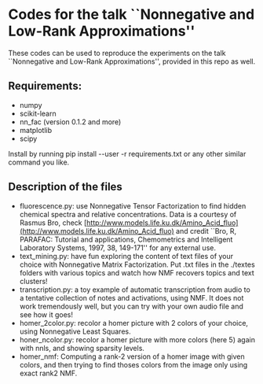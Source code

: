 # Codes for the talk ``Nonnegative and Low-Rank Approximations''

These codes can be used to reproduce the experiments on the talk ``Nonnegative and Low-Rank Approximations'', provided in this repo as well.

## Requirements:
- numpy
- scikit-learn
- nn_fac (version 0.1.2 and more)
- matplotlib
- scipy
 
Install by running pip install --user -r requirements.txt or any other similar command you like.

## Description of the files
- fluorescence.py: use Nonnegative Tensor Factorization to find hidden chemical spectra and relative concentrations. Data is a courtesy of Rasmus Bro, check [http://www.models.life.ku.dk/Amino_Acid_fluo](http://www.models.life.ku.dk/Amino_Acid_fluo) and credit ``Bro, R, PARAFAC: Tutorial and applications, Chemometrics and Intelligent Laboratory Systems, 1997, 38, 149-171'' for any external use.
- text_mining.py: have fun exploring the content of text files of your choice with Nonnegative Matrix Factorization. Put .txt files in the ./textes folders with various topics and watch how NMF recovers topics and text clusters!
- transcription.py: a toy example of automatic transcription from audio to a tentative collection of notes and activations, using NMF. It does not work tremendously well, but you can try with your own audio file and see how it goes!
- homer_2color.py: recolor a homer picture with 2 colors of your choice, using Nonnegative Least Squares.
- honer_ncolor.py: recolor a homer picture with more colors (here 5) again with nnls, and showing sparsity levels.
- homer_nmf: Computing a rank-2 version of a homer image with given colors, and then trying to find thoses colors from the image only using exact rank2 NMF.
